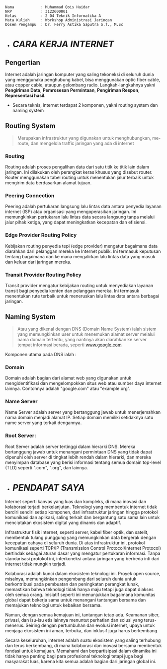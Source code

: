     Nama		    : Muhammad Qois Haidar
    NRP		        : 3122600001
    Kelas		    : 2 D4 Teknik Informatika A
    Mata Kuliah	    : Workshop Administrasi Jaringan
    Dosen Pengampu  : Dr. Ferry Astika Saputra S.T., M.Sc
    

- # _CARA KERJA INTERNET_

## Pengertian
Internet adalah jaringan komputer yang saling tekoneksi di seluruh dunia yang menggunaka penghubung kabel, bisa menggunakan optic fiber cable, atau copper cable, ataupun gelombang radio. Langkah-langkahnya yakni **Pengiriman Data**, **Pemrosesan Permintaan**, **Pengiriman Respon**, **Representasi hasil**. 
  
- Secara teknis, internet terdapat 2 komponen, yakni routing system dan naming system


## Routing System
>Merupakan infrastruktur yang digunakan untuk menghubungkan, me-route, dan mengelola traffic jaringan yang ada di internet
  ### Routing
  Routing adalah proses pengalihan data dari satu titik ke titik lain dalam jaringan. Ini dilakukan oleh perangkat keras khusus yang disebut router. Router menggunakan tabel routing untuk menentukan jalur terbaik untuk mengirim data berdasarkan alamat tujuan.
  ### Peering Connection
  Peering adalah pertukaran langsung lalu lintas data antara penyedia layanan internet (ISP) atau organisasi yang mengoperasikan jaringan. Ini memungkinkan pertukaran lalu lintas data secara langsung tanpa melalui jalur pihak ketiga, yang dapat meningkatkan kecepatan dan efisiensi.
  ### Edge Provider Routing Policy
  Kebijakan routing penyedia tepi (edge provider) mengatur bagaimana data diarahkan dari pelanggan mereka ke Internet publik. Ini termasuk keputusan tentang bagaimana dan ke mana mengalirkan lalu lintas data yang masuk dan keluar dari jaringan mereka.
  ### Transit Provider Routing Policy
  Transit provider mengatur kebijakan routing untuk menyediakan layanan transit bagi penyedia konten dan pelanggan mereka. Ini termasuk menentukan rute terbaik untuk meneruskan lalu lintas data antara berbagai jaringan.


## Naming System
>Atau yang dikenal dengan DNS (Domain Name System) ialah sistem yang memungkinkan user untuk menemukan alamat server melalui nama domain tertentu, yang nantinya akan diarahkan ke server tempat informasi berada, seperti www.google.com

  Komponen utama pada DNS ialah : 

  ### Domain
  Domain adalah bagian dari alamat web yang digunakan untuk mengidentifikasi dan mengelompokkan situs web atau sumber daya internet lainnya. Contohnya adalah "google.com" atau "example.org".
  ### Name Server
  Name Server adalah server yang bertanggung jawab untuk menerjemahkan nama domain menjadi alamat IP. Setiap domain memiliki setidaknya satu name server yang terkait dengannya.
  ### Root Server:
  Root Server adalah server tertinggi dalam hierarki DNS. Mereka bertanggung jawab untuk menangani permintaan DNS yang tidak dapat dipenuhi oleh server di tingkat lebih rendah dalam hierarki, dan mereka menyimpan database yang berisi informasi tentang semua domain top-level (TLD) seperti ".com", ".org", dan lainnya.

- # _PENDAPAT SAYA_

Internet seperti kanvas yang luas dan kompleks, di mana inovasi dan kolaborasi terjadi berkelanjutan. Teknologi yang membentuk internet tidak berdiri sendiri setiap komponen, dari infrastruktur jaringan hingga protokol komunikasi dan aplikasi, saling terkait dan bergantung satu sama lain untuk menciptakan ekosistem digital yang dinamis dan adaptif.

Infrastruktur fisik internet, seperti server, kabel fiber optik, dan satelit, membentuk tulang punggung yang memungkinkan data bergerak dengan kecepatan cahaya di seluruh dunia. Di atas infrastruktur ini, protokol komunikasi seperti TCP/IP (Transmission Control Protocol/Internet Protocol) bertindak sebagai aturan dasar yang mengatur pertukaran informasi. Tanpa standarisasi protokol ini, interkoneksi antara jaringan yang berbeda inti dari internet tidak mungkin terjadi.

Kolaborasi adalah kunci dalam ekosistem teknologi ini. Proyek open source, misalnya, memungkinkan pengembang dari seluruh dunia untuk berkontribusi pada pembuatan dan peningkatan perangkat lunak, memastikan bahwa teknologi tidak hanya maju tetapi juga dapat diakses oleh semua orang. Inisiatif seperti ini menunjukkan bagaimana komunitas global dapat bekerja sama untuk menangani tantangan bersama dan memajukan teknologi untuk kebaikan bersama.

Namun, dengan semua kemajuan ini, tantangan tetap ada. Keamanan siber, privasi, dan isu-isu etis lainnya menuntut perhatian dan solusi yang terus-menerus. Seiring dengan pertumbuhan dan evolusi internet, upaya untuk menjaga ekosistem ini aman, terbuka, dan inklusif juga harus berkembang.

Secara keseluruhan, internet adalah suatu ekosistem yang saling terhubung dan terus berkembang, di mana kolaborasi dan inovasi bersama membentuk fondasi untuk kemajuan. Memahami dan berpartisipasi dalam dinamika ini tidak hanya penting bagi para profesional teknologi tetapi juga bagi masyarakat luas, karena kita semua adalah bagian dari jaringan global ini.
